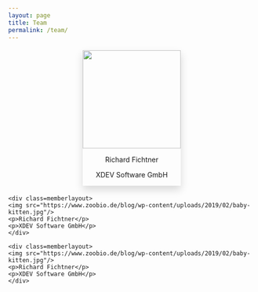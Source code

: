```yaml
---
layout: page
title: Team
permalink: /team/
---
```


<style>
img
{
    width: 200px;
}

.memberlayout
{
    box-shadow: rgba(0, 0, 0, 0.15) 0px 8px 16px 0px;
    text-align: center;
    margin: 5px;
}

</style>

<div style="display: flex; flex-flow: wrap; justify-content: space-around; ">
    <div class=memberlayout>
    <img src="https://bilder.t-online.de/b/84/88/37/94/id_84883794/610/tid_da/katze-wird-gekrault.jpg"/>
    <p>Richard Fichtner</p>
    <p>XDEV Software GmbH</p>
    </div>

    <div class=memberlayout>
    <img src="https://www.zoobio.de/blog/wp-content/uploads/2019/02/baby-kitten.jpg"/>
    <p>Richard Fichtner</p>
    <p>XDEV Software GmbH</p>
    </div>

    <div class=memberlayout>
    <img src="https://www.zoobio.de/blog/wp-content/uploads/2019/02/baby-kitten.jpg"/>
    <p>Richard Fichtner</p>
    <p>XDEV Software GmbH</p>
    </div>
</div>
